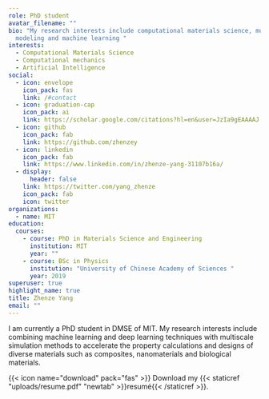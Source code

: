 ```yaml
---
role: PhD student
avatar_filename: ""
bio: "My research interests include computational materials science, multiscale
  modeling and machine learning "
interests:
  - Computational Materials Science
  - Computational mechanics
  - Artificial Intelligence
social:
  - icon: envelope
    icon_pack: fas
    link: /#contact
  - icon: graduation-cap
    icon_pack: ai
    link: https://scholar.google.com/citations?hl=en&user=JzIa9gEAAAAJ
  - icon: github
    icon_pack: fab
    link: https://github.com/zhenzey
  - icon: linkedin
    icon_pack: fab
    link: https://www.linkedin.com/in/zhenze-yang-31107b16a/
  - display:
      header: false
    link: https://twitter.com/yang_zhenze
    icon_pack: fab
    icon: twitter
organizations:
  - name: MIT
education:
  courses:
    - course: PhD in Materials Science and Engineering
      institution: MIT
      year: ""
    - course: BSc in Physics
      institution: "University of Chinese Academy of Sciences "
      year: 2019
superuser: true
highlight_name: true
title: Zhenze Yang
email: ""
---
```

I am currently a PhD student in DMSE of MIT. My research interests include combining machine learning and deep learning techniques with multiscale simulation methods to accelerate the property calculations and designs of diverse materials such as composites, nanomaterials and biological materials. 

{{< icon name="download" pack="fas" >}} Download my {{< staticref "uploads/resume.pdf" "newtab" >}}resumé{{< /staticref >}}.
